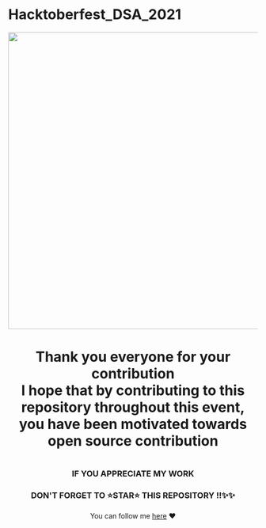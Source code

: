 # Hacktoberfest_DSA_2021
<div align="center">
  <img src="https://hacktoberfest.digitalocean.com/_nuxt/img/logo-hacktoberfest-full.f42e3b1.svg" width=600 ><br/>
<h1>Thank you everyone for your contribution<br/>
I hope that by contributing to this repository throughout this event, 
you have been motivated towards open source contribution<h1/>
<!---<h3>Submit Just 4 PRs this month to earn SWAGS and Tshirts🔥.<h3/>
<div/>
Hurry!!! ,there's less than a # week # left for this event.

You can provide your solutions in `C`, `C++`, `Java`, `JavaScript`,`Python` or any other language.🎊<br/>
  And remember, it's never too late to start 🚀👩‍🚀👨‍🚀<br/>-->
 
<!---<h1>The top 3 reasons why THIS REPOSITORY is different from others..<h1/>
<h3>1) Implementation of programs in the language of your choice.🎊🎊🎊<br/><br/>
    2) Assigning of multiple people (to implement the same issue in other languages)🙌<br/><br/>
    3) This repository will be active throughout the day for the rest of the event.✨✨✨ <h3/><br/><br/>-->
  
  
### IF YOU APPRECIATE MY WORK 
### DON'T FORGET TO ⭐STAR⭐ THIS REPOSITORY !!✨✨ 
  

You can follow me [here](https://github.com/Princeton21) ❤
